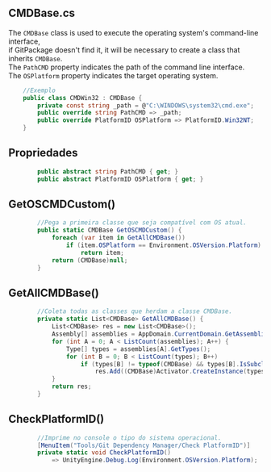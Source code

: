 ## CMDBase.cs
The `CMDBase` class is used to execute the operating system's command-line interface,<br/>
if GitPackage doesn't find it, it will be necessary to create a class that inherits `CMDBase`.<br/>
The `PathCMD` property indicates the path of the command line interface.<br/>
The `OSPlatform` property indicates the target operating system.<br/>
```c#
    //Exemplo
    public class CMDWin32 : CMDBase {
        private const string _path = @"C:\WINDOWS\system32\cmd.exe";
        public override string PathCMD => _path;
        public override PlatformID OSPlatform => PlatformID.Win32NT;
    }
```
## Propriedades
```c#
        public abstract string PathCMD { get; }
        public abstract PlatformID OSPlatform { get; }
```
## GetOSCMDCustom()
```c#
        //Pega a primeira classe que seja compatível com OS atual.
        public static CMDBase GetOSCMDCustom() {
            foreach (var item in GetAllCMDBase())
                if (item.OSPlatform == Environment.OSVersion.Platform)
                    return item;
            return (CMDBase)null;
        }
```
## GetAllCMDBase()
```c#
        //Coleta todas as classes que herdam a classe CMDBase.
        private static List<CMDBase> GetAllCMDBase() {
            List<CMDBase> res = new List<CMDBase>();
            Assembly[] assemblies = AppDomain.CurrentDomain.GetAssemblies();
            for (int A = 0; A < ListCount(assemblies); A++) {
                Type[] types = assemblies[A].GetTypes();
                for (int B = 0; B < ListCount(types); B++)
                    if (types[B] != typeof(CMDBase) && types[B].IsSubclassOf(typeof(CMDBase)))
                        res.Add((CMDBase)Activator.CreateInstance(types[B]));
            }
            return res;
        }
```
## CheckPlatformID()
```c#
        //Imprime no console o tipo do sistema operacional.
        [MenuItem("Tools/Git Dependency Manager/Check PlatformID")]
        private static void CheckPlatformID()
            => UnityEngine.Debug.Log(Environment.OSVersion.Platform);
```